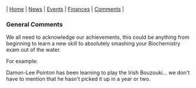 |  [Home](README.md)  |  [News](newsletters.md)  |  [Events](events.md)  |  [Finances](finances.md)  |  [Comments](comments.md)  |
### General Comments

We all need to acknowledge our achievements, this could be anything
from beginning to learn a new skill to absolutely smashing your
Biochemistry exam out of the water.

For example:

Damon-Lee Pointon has been learning to play the Irish Bouzouki... 
we don't have to mention that he hasn't picked it up in a year or two. 

